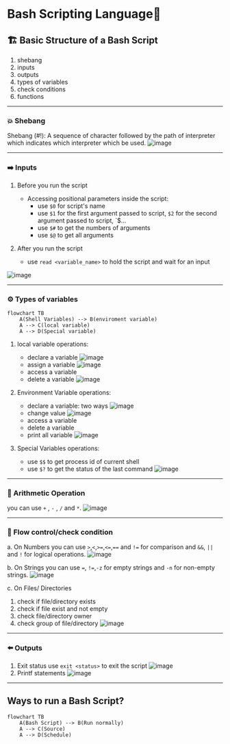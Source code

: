 # Bash Scripting Language🐚

## 🏗️ Basic Structure of a Bash Script
1. shebang
2. inputs
3. outputs
4. types of variables
5. check conditions
6. functions
___
### 💥 Shebang
Shebang (#!): A sequence of character followed by the path of interpreter which indicates which interpreter which be used.
![image](https://github.com/Reemaa828/Linux_11_5/assets/112731236/476fe714-20bc-4e92-9638-a2be4177b2b0)
___
### ➡️ Inputs
1. Before you run the script 
   - Accessing positional parameters inside the script:
     - use `$0` for script's name
     - use `$1` for the first argument passed to script, `$2` for the second argument passed to script, `$...
     - use `$#` to get the numbers of arguments
     - use `$@` to get all arguments

2. After you run the script
   - use `read <variable_name>` to hold the script and wait for an input

![image](https://github.com/Reemaa828/Linux_11_5/assets/112731236/2671450d-9412-4370-b94c-24909aae46b4)
___
### ⚙️ Types of variables
```mermaid
flowchart TB
    A(Shell Variables) --> B(enviroment variable)
    A --> C(local variable)
    A --> D(Special variable)
```
1. local variable operations:
   - declare a variable
   ![image](https://github.com/Reemaa828/Linux_11_5/assets/112731236/67fdc1f8-e738-4744-afdd-a35887c87666)
   - assign a variable
   ![image](https://github.com/Reemaa828/Linux_11_5/assets/112731236/4c38656a-b69f-4974-a4b7-7f5f0a6e9195)
   - access a variable
   - delete a variable
   ![image](https://github.com/Reemaa828/Linux_11_5/assets/112731236/604a12fd-7e6e-4dee-b182-ee5b09d11901)


2. Environment Variable operations:
   - declare a variable: two ways
     ![image](https://github.com/Reemaa828/Linux_11_5/assets/112731236/dbd2888a-0ff7-4307-a270-64a680e16dd0)
   - change value
     ![image](https://github.com/Reemaa828/Linux_11_5/assets/112731236/6241315e-9f50-4fd8-b5e8-1f9f7e018368)
   - access a variable
   - delete a variable
   - print all variable
   ![image](https://github.com/Reemaa828/Linux_11_5/assets/112731236/2ed735e9-537e-4a8c-ab8a-8c481b963245)


3. Special Variables operations:
   - use `$$` to get process id of current shell
   - use `$?` to get the status of the last command
     ![image](https://github.com/Reemaa828/Linux_11_5/assets/112731236/771a4c21-7e64-4dfc-bb95-906d9b68251e)

___
### 🧮 Arithmetic Operation
you can use `+` , `-` , `/` and `*`.
![image](https://github.com/Reemaa828/Linux_11_5/assets/112731236/bb04acd6-ce4b-4024-b1f0-e05b02bf3fca)
___
### 🛂 Flow control/check condition
a. On Numbers
you can use `>`,`<`,`>=`,`<=`,`==` and `!=` for comparison and `&&`, `||` and `!` for logical operations.
![image](https://github.com/Reemaa828/Linux_11_5/assets/112731236/b71fd563-4426-4fcd-b9a2-6d605721bcc5)

b. On Strings
you can use `=`, `!=`,`-z` for empty strings and `-n` for non-empty strings.
![image](https://github.com/Reemaa828/Linux_11_5/assets/112731236/6154ed56-b105-45d2-a687-12563b984c82)

c. On Files/ Directories 
1. check if file/directory exists
2. check if file exist and not empty
3. check file/directory owner
4. check group of file/directory
![image](https://github.com/Reemaa828/Linux_11_5/assets/112731236/7de74713-9ad3-4681-84e5-ddf885716f46)
___


### ⬅️ Outputs
1. Exit status
use `exit <status>` to exit the script
![image](https://github.com/Reemaa828/Linux_11_5/assets/112731236/f691ab85-248d-4b88-9bea-2f63df9c660c)
2. Printf statements
![image](https://github.com/Reemaa828/Linux_11_5/assets/112731236/aab72a16-dd35-4bee-af12-81283a845148)

___   

## Ways to run a Bash Script?
```mermaid
flowchart TB
    A(Bash Script) --> B(Run normally)
    A --> C(Source)
    A --> D(Schedule)
```



